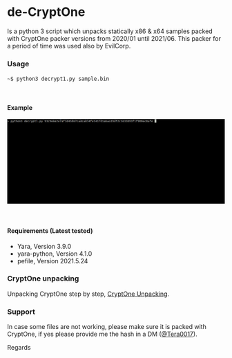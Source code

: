 de-CryptOne
==============

Is a python 3 script which unpacks statically x86 & x64 samples packed with CryptOne packer versions from 2020/01 until 2021/06. This packer for a period of time was used also by EvilCorp.

### Usage

```
~$ python3 decrypt1.py sample.bin
```
&nbsp;
#### Example

![](images/x64.gif)

&nbsp;
#### Requirements (Latest tested)

* Yara, Version 3.9.0
* yara-python, Version 4.1.0
* pefile, Version 2021.5.24

### CryptOne unpacking

Unpacking CryptOne step by step, [CryptOne Unpacking](https://github.com/Tera0017/de-CryptOne/blob/main/CryptOne_Unpacking.md).

### Support

In case some files are not working, please make sure it is packed with CryptOne, if yes please provide me the hash in a DM ([@Tera0017](https://twitter.com/tera0017)).

Regards
